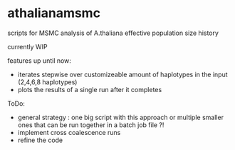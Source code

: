 # athalianamsmc
scripts for MSMC analysis of A.thaliana effective population size history

currently WIP

features up until now:
- iterates stepwise over customizeable amount of haplotypes in the input (2,4,6,8 haplotypes)
- plots the results of a single run after it completes

ToDo:
- general strategy : one big script with this approach or multiple smaller ones that can be run together in a batch job file ?!
- implement cross coalescence runs
- refine the code
